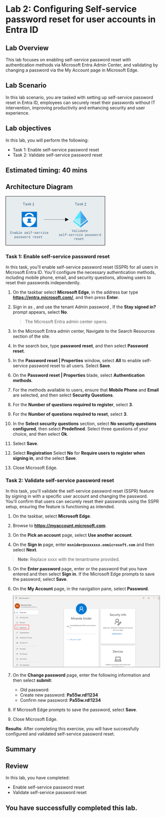# Lab 2: Configuring Self-service password reset for user accounts in Entra ID

## Lab Overview 

This lab focuses on enabling self-service password reset with authentication methods via Microsoft Entra Admin Center, and validating by changing a password via the My Account page in Microsoft Edge.

## Lab Scenario

In this lab scenario, you are tasked with setting up self-service password reset in Entra ID, employees can securely reset their passwords without IT intervention, improving productivity and enhancing security and user experience.

## Lab objectives

In this lab, you will perform the following:

- Task 1: Enable self-service password reset
- Task 2: Validate self-service password reset

## Estimated timing: 40 mins

## Architecture Diagram

  ![Lab overview.](../media/hybl2.png)

### Task 1: Enable self-service password reset

In this task, you'll enable self-service password reset (SSPR) for all users in Microsoft Entra ID. You'll configure the necessary authentication methods, including mobile phone, email, and security questions, allowing users to reset their passwords independently. 

1. On the taskbar select **Microsoft Edge**, in the address bar type **https://entra.microsoft.com/**, and then press **Enter**.

2. Sign in as  **<inject key="AzureAdUserEmail"></inject>**, and use the tenant Admin password **<inject key="AzureAdUserPassword"></inject>**, If the **Stay signed in?** prompt appears, select **No**.  

   > The Microsoft Entra admin center opens.

3. In the Microsoft Entra admin center, Navigate to the Search Resources section of the site.

4. In the search box, type **password reset**, and then select **Password reset**.

5. In the **Password reset | Properties** window, select **All** to enable self-service password reset to all users. Select **Save**.

6. On the **Password reset | Properties** blade, select **Authentication methods**.

7. For the methods available to users, ensure that **Mobile Phone** and **Email** are selected, and then select **Security Questions**.

8. For the **Number of questions required to register**, select **3**.

9. For the **Number of questions required to reset**, select **3**.

10. In the **Select security questions** section, select **No security questions configured**, then select **Predefined**. Select three questions of your choice, and then select **Ok**.

11. Select **Save**.

12. Select **Registration** Select **No** for **Require users to register when signing in**, and the select **Save**.

13. Close Microsoft Edge.

### Task 2: Validate self-service password reset

In this task, you'll validate the self-service password reset (SSPR) feature by signing in with a specific user account and changing the password. You'll confirm that users can securely reset their passwords using the SSPR setup, ensuring the feature is functioning as intended.


1. On the taskbar, select **Microsoft Edge**.

2. Browse to **https://myaccount.microsoft.com**. 

3. On the **Pick an account** page, select **Use another account**.

4. On the **Sign in** page, enter **`msnider@xxxxxxx.onmicrosoft.com`** and then select **Next**.

  >**Note**: Replace xxxx with the tenantname provided.

5. On the **Enter password** page, enter **<inject key="AzureAdUserPassword"></inject>** or the password that you have entered and then select **Sign in**. If the Microsoft Edge prompts to save the password, select **Save**.

6. On the **My Account** page, in the navigation pane, select **Password**.

    ![](../media/lab2-8.png)

7. On the **Change password** page, enter the following information and then select **submit**:
     - Old password: **<inject key="AzureAdUserPassword"></inject>**
     - Create new password: **Pa55w.rd!1234**
     - Confirm new password: **Pa55w.rd!1234**

8. If Microsoft Edge prompts to save the password, select **Save**.

9. Close Microsoft Edge.

**Results**: After completing this exercise, you will have successfully configured and validated self-service password reset.

## Summary 


## Review
In this lab, you have completed:

- Enable self-service password reset
- Validate self-service password reset

## You have successfully completed this lab.
